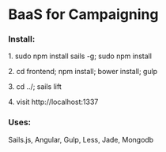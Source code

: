 <h1>BaaS for Campaigning</h1>

<h3>Install:</h3>
<p>1. sudo npm install sails -g; sudo npm install</p>
<p>2. cd frontend; npm install; bower install; gulp</p>
<p>3. cd ../; sails lift</p>
<p>4. visit http://localhost:1337</p>

<h3>Uses:</h3>
<p>Sails.js, Angular, Gulp, Less, Jade, Mongodb</p>